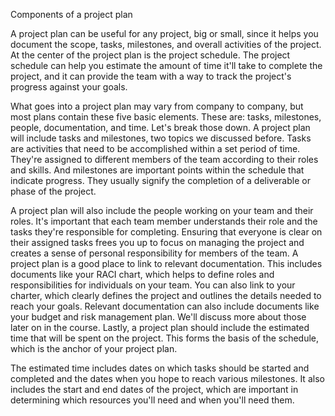 Components of a project plan

A project plan can be useful for any project, big or small, since it helps you document the scope, tasks, milestones, and overall activities of the project. At the center
of the project plan is the project schedule. The project schedule can help you estimate the amount of time it'll take to complete the project, and it can provide the team
with a way to track the project's progress against your goals.

What goes into a project plan may vary from company to company, but most plans contain these five basic elements. These are: tasks, milestones, people, documentation, and time.
Let's break those down. A project plan will include tasks and milestones, two topics we discussed before. Tasks are activities that need to be accomplished within a set 
period of time. They're assigned to different members of the team according to their roles and skills. And milestones are important points within the schedule that 
indicate progress. They usually signify the completion of a deliverable or phase of the project.

A project plan will also include the people working on your team and their roles. It's important that each team member understands their role and the tasks they're 
responsible for completing. Ensuring that everyone is clear on their assigned tasks frees you up to focus on managing the project and creates a sense of personal
responsibility for members of the team. A project plan is a good place to link to relevant documentation. This includes documents like your RACI chart, which helps to
define roles and responsibilities for individuals on your team. You can also link to your charter, which clearly defines the project and outlines the details needed to 
reach your goals. Relevant documentation can also include documents like your budget and risk management plan. We'll discuss more about those later on in the course.
Lastly, a project plan should include the estimated time that will be spent on the project. This forms the basis of the schedule, which is the anchor of your project plan.

The estimated time includes dates on which tasks should be started and completed and the dates when you hope to reach various milestones. It also includes the start and 
end dates of the project, which are important in determining which resources you'll need and when you'll need them.
